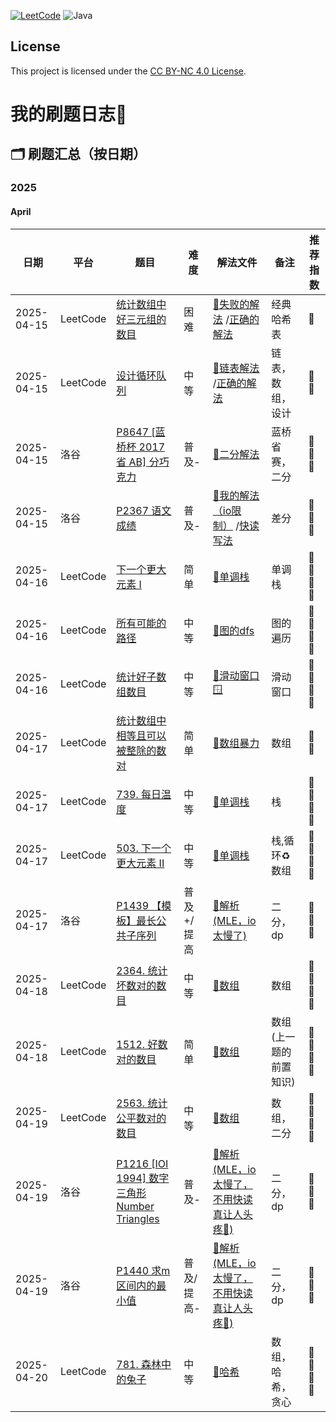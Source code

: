 [![LeetCode](https://img.shields.io/badge/LeetCode-brightgreen?style=flat)](https://leetcode.cn/u/kXM0391JWd/)   ![Java](https://img.shields.io/badge/Java-pink?style=flat)
## License
This project is licensed under the [CC BY-NC 4.0 License](https://creativecommons.org/licenses/by-nc/4.0/).

# 我的刷题日志📔

## 🗂 刷题汇总（按日期）
### 2025
#### April
| 日期         | 平台      | 题目                                                                                                                                | 难度     | 解法文件                                                                         | 备注            | 推荐指数
|------------|---------|-----------------------------------------------------------------------------------------------------------------------------------|--------|------------------------------------------------------------------------------|---------------|-|
| 2025-04-15 | LeetCode | [统计数组中好三元组的数目](https://leetcode.cn/problems/count-good-triplets-in-an-array/description/?envType=daily-question&envId=2025-04-15) | 困难     | [🔗失败的解法](./Leetcode/src/lc2179.java) /[正确的解法](./Leetcode/src/lc2179_2.java) | 经典哈希表         | 🌟
| 2025-04-15 | LeetCode | [设计循环队列](https://leetcode.cn/problems/design-circular-queue/)                                                                     | 中等     | [🔗链表解法](./Leetcode/src/lc622.java) /[正确的解法](./Leetcode/src/lc2179_2.java)   | 链表，数组，设计      | 🌟🌟
| 2025-04-15 | 洛谷      | [P8647 [蓝桥杯 2017 省 AB] 分巧克力](https://www.luogu.com.cn/problem/P8647)                                                              | 普及-    | [🔗二分解法](./Luogu/src/P8647.java)                                             | 蓝桥省赛，二分       | 🌟🌟🌟
| 2025-04-15 | 洛谷      | [P2367 语文成绩](https://www.luogu.com.cn/problem/P2367)                                                                     | 普及-    | [🔗我的解法（io限制）](./Luogu/src/P2367.java)  /[快读写法](./Luogu/src/P2367_2.java)    | 差分            | 🌟🌟🌟
| 2025-04-16 | LeetCode | [下一个更大元素 I](https://leetcode.cn/problems/next-greater-element-i/description/) | 简单     | [🔗单调栈](./Leetcode/src/lc496.java)                                           | 单调栈           | 🌟🌟🌟🌟
| 2025-04-16 | LeetCode | [所有可能的路径](https://leetcode.cn/problems/all-paths-from-source-to-target/) | 中等     | [🔗图的dfs](./Leetcode/src/lc797.java)                                         | 图的遍历          | 🌟🌟🌟🌟
| 2025-04-16 | LeetCode | [统计好子数组数目](https://leetcode.cn/problems/count-the-number-of-good-subarrays/?envType=daily-question&envId=2025-04-16) | 中等     | [🔗滑动窗口🪟](./Leetcode/src/lc2537.java)                                       | 滑动窗口          | 🌟🌟🌟🌟
| 2025-04-17 | LeetCode | [统计数组中相等且可以被整除的数对](https://leetcode.cn/problems/count-equal-and-divisible-pairs-in-an-array/description/?envType=daily-question&envId=2025-04-17) | 简单     | [🔗数组暴力](./Leetcode/src/lc2176.java)                                         | 数组            | 🌟🌟
| 2025-04-17 | LeetCode | [739. 每日温度](https://leetcode.cn/problems/daily-temperatures/description/) | 中等     | [🔗单调栈](./Leetcode/src/lc739.java)                                           | 栈             | 🌟🌟🌟🌟
| 2025-04-17 | LeetCode | [503. 下一个更大元素 II](https://leetcode.cn/problems/next-greater-element-ii/description/) | 中等     | [🔗单调栈](./Leetcode/src/lc503.java)                                           | 栈,循环♻️数组      | 🌟🌟🌟🌟
| 2025-04-17 | 洛谷 | [P1439 【模板】最长公共子序列](https://www.luogu.com.cn/problem/P1439) | 普及+/提高 | [🔗解析(MLE，io太慢了)](./Luogu/src/P1439.java)                                    | 二分，dp         | 🌟🌟🌟
| 2025-04-18 | LeetCode | [2364. 统计坏数对的数目](https://leetcode.cn/problems/count-number-of-bad-pairs/description/?envType=daily-question&envId=2025-04-18) | 中等     | [🔗数组](./Leetcode/src/lc2346.java)                                           | 数组            | 🌟🌟🌟🌟
| 2025-04-18 | LeetCode | [1512. 好数对的数目](https://leetcode.cn/problems/number-of-good-pairs/description/) | 简单     | [🔗数组](./Leetcode/src/lc1512.java)                                           | ️数组(上一题的前置知识) | 🌟🌟🌟🌟
| 2025-04-19 | LeetCode | [2563. 统计公平数对的数目](https://leetcode.cn/problems/count-the-number-of-fair-pairs/description/?envType=daily-question&envId=2025-04-19) | 中等     | [🔗数组](./Leetcode/src/lc2563.java)                                           | ️数组，二分        | 🌟🌟🌟🌟  
| 2025-04-19 | 洛谷 | [P1216 [IOI 1994] 数字三角形 Number Triangles](https://www.luogu.com.cn/problem/P1216) | 普及-    | [🔗解析(MLE，io太慢了，不用快读真让人头疼🤕)](./Luogu/src/P1216.java)                        | 二分，dp         | 🌟🌟🌟
| 2025-04-19 | 洛谷 | [P1440 求m区间内的最小值](https://www.luogu.com.cn/problem/P1440) | 普及/提高- | [🔗解析(MLE，io太慢了，不用快读真让人头疼🤕)](./Luogu/src/P1440.java)                        | 二分，dp         | 🌟🌟🌟
| 2025-04-20 | LeetCode | [781. 森林中的兔子](https://leetcode.cn/problems/rabbits-in-forest/description/) | 中等     | [🔗哈希](./Leetcode/src/lc781.java)                                            | ️数组，哈希，贪心     | 🌟🌟🌟🌟  




























